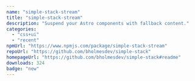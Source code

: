 ```yaml
---
name: "simple-stack-stream"
title: "simple-stack-stream"
description: "Suspend your Astro components with fallback content."
categories:
  - "css+ui"
  - "recent"
npmUrl: "https://www.npmjs.com/package/simple-stack-stream"
repoUrl: "https://github.com/bholmesdev/simple-stack"
homepageUrl: "https://github.com/bholmesdev/simple-stack#readme"
downloads: 324
badge: "new"
---
```

